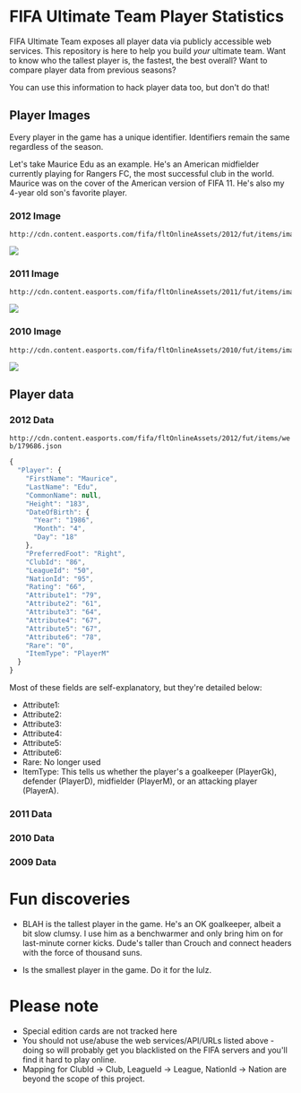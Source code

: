 # FIFA Ultimate Team Player Statistics

FIFA Ultimate Team exposes all player data via publicly accessible web services. This repository is here to help you build *your* ultimate team. Want to know who the tallest player is, the fastest, the best overall? Want to compare player data from previous seasons?

You can use this information to hack player data too, but don't do that!

## Player Images

Every player in the game has a unique identifier. Identifiers remain the same regardless of the season.

Let's take Maurice Edu as an example. He's an American midfielder currently playing for Rangers FC, the most successful club in the world. Maurice was on the cover of the American version of FIFA 11. He's also my 4-year old son's favorite player.

### 2012 Image

```
http://cdn.content.easports.com/fifa/fltOnlineAssets/2012/fut/items/images/players/web/179686.png
```

![](http://cdn.content.easports.com/fifa/fltOnlineAssets/2012/fut/items/images/players/web/179686.png)

### 2011 Image

```
http://cdn.content.easports.com/fifa/fltOnlineAssets/2011/fut/items/images/players/web/179686.png
```

![](http://cdn.content.easports.com/fifa/fltOnlineAssets/2011/fut/items/images/players/web/179686.png)

### 2010 Image

```
http://cdn.content.easports.com/fifa/fltOnlineAssets/2010/fut/items/images/players/web/179686.png
```

![](http://cdn.content.easports.com/fifa/fltOnlineAssets/2010/fut/items/images/players/web/179686.png)


## Player data

### 2012 Data

`http://cdn.content.easports.com/fifa/fltOnlineAssets/2012/fut/items/web/179686.json`

```javascript
{
  "Player": {
    "FirstName": "Maurice",
    "LastName": "Edu",
    "CommonName": null,
    "Height": "183",
    "DateOfBirth": {
      "Year": "1986",
      "Month": "4",
      "Day": "18"
    },
    "PreferredFoot": "Right",
    "ClubId": "86",
    "LeagueId": "50",
    "NationId": "95",
    "Rating": "66",
    "Attribute1": "79",
    "Attribute2": "61",
    "Attribute3": "64",
    "Attribute4": "67",
    "Attribute5": "67",
    "Attribute6": "78",
    "Rare": "0",
    "ItemType": "PlayerM"
  }
}
```

Most of these fields are self-explanatory, but they're detailed below:

* Attribute1:
* Attribute2:
* Attribute3:
* Attribute4:
* Attribute5:
* Attribute6:
* Rare: No longer used
* ItemType: This tells us whether the player's a goalkeeper (PlayerGk), defender (PlayerD), midfielder (PlayerM), or an attacking player (PlayerA).

### 2011 Data

### 2010 Data

### 2009 Data

# Fun discoveries

* BLAH is the tallest player in the game. He's an OK goalkeeper, albeit a bit slow clumsy. I use him as a benchwarmer and only bring him on for last-minute corner kicks. Dude's taller than Crouch and connect headers with the force of  thousand suns.

* Is the smallest player in the game. Do it for the lulz.

# Please note

* Special edition cards are not tracked here
* You should not use/abuse the web services/API/URLs listed above - doing so will probably get you blacklisted on the FIFA servers and you'll find it hard to play online.
* Mapping for ClubId -> Club, LeagueId -> League, NationId -> Nation are beyond the scope of this project.